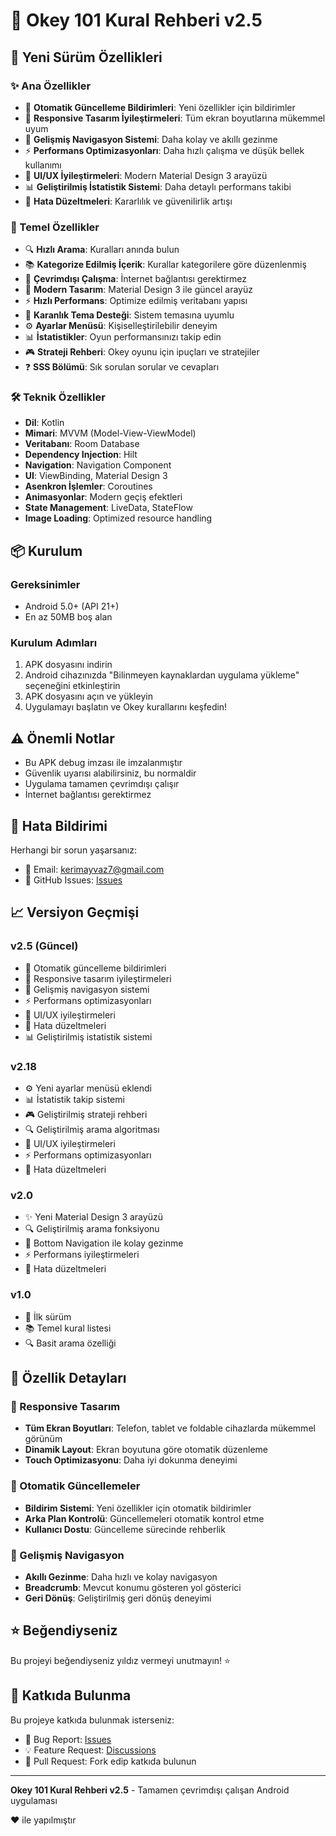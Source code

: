 # 🎯 Okey 101 Kural Rehberi v2.5

## 🚀 Yeni Sürüm Özellikleri

### ✨ Ana Özellikler
- 🔄 **Otomatik Güncelleme Bildirimleri**: Yeni özellikler için bildirimler
- 📱 **Responsive Tasarım İyileştirmeleri**: Tüm ekran boyutlarına mükemmel uyum
- 🎯 **Gelişmiş Navigasyon Sistemi**: Daha kolay ve akıllı gezinme
- ⚡ **Performans Optimizasyonları**: Daha hızlı çalışma ve düşük bellek kullanımı
- 🎨 **UI/UX İyileştirmeleri**: Modern Material Design 3 arayüzü
- 📊 **Geliştirilmiş İstatistik Sistemi**: Daha detaylı performans takibi
- 🐛 **Hata Düzeltmeleri**: Kararlılık ve güvenilirlik artışı

### 📱 Temel Özellikler
- 🔍 **Hızlı Arama**: Kuralları anında bulun
- 📚 **Kategorize Edilmiş İçerik**: Kurallar kategorilere göre düzenlenmiş
- 📱 **Çevrimdışı Çalışma**: İnternet bağlantısı gerektirmez
- 🎨 **Modern Tasarım**: Material Design 3 ile güncel arayüz
- ⚡ **Hızlı Performans**: Optimize edilmiş veritabanı yapısı
- 🌙 **Karanlık Tema Desteği**: Sistem temasına uyumlu
- ⚙️ **Ayarlar Menüsü**: Kişiselleştirilebilir deneyim
- 📊 **İstatistikler**: Oyun performansınızı takip edin
- 🎮 **Strateji Rehberi**: Okey oyunu için ipuçları ve stratejiler
- ❓ **SSS Bölümü**: Sık sorulan sorular ve cevapları

### 🛠️ Teknik Özellikler
- **Dil**: Kotlin
- **Mimari**: MVVM (Model-View-ViewModel)
- **Veritabanı**: Room Database
- **Dependency Injection**: Hilt
- **Navigation**: Navigation Component
- **UI**: ViewBinding, Material Design 3
- **Asenkron İşlemler**: Coroutines
- **Animasyonlar**: Modern geçiş efektleri
- **State Management**: LiveData, StateFlow
- **Image Loading**: Optimized resource handling

## 📦 Kurulum

### Gereksinimler
- Android 5.0+ (API 21+)
- En az 50MB boş alan

### Kurulum Adımları
1. APK dosyasını indirin
2. Android cihazınızda "Bilinmeyen kaynaklardan uygulama yükleme" seçeneğini etkinleştirin
3. APK dosyasını açın ve yükleyin
4. Uygulamayı başlatın ve Okey kurallarını keşfedin!

## ⚠️ Önemli Notlar

- Bu APK debug imzası ile imzalanmıştır
- Güvenlik uyarısı alabilirsiniz, bu normaldir
- Uygulama tamamen çevrimdışı çalışır
- İnternet bağlantısı gerektirmez

## 🐛 Hata Bildirimi

Herhangi bir sorun yaşarsanız:
- 📧 Email: kerimayvaz7@gmail.com
- 🐛 GitHub Issues: [Issues](https://github.com/kerimayvaz77/okey-101-kurallari/issues)

## 📈 Versiyon Geçmişi

### v2.5 (Güncel)
- 🔄 Otomatik güncelleme bildirimleri
- 📱 Responsive tasarım iyileştirmeleri
- 🎯 Gelişmiş navigasyon sistemi
- ⚡ Performans optimizasyonları
- 🎨 UI/UX iyileştirmeleri
- 🐛 Hata düzeltmeleri
- 📊 Geliştirilmiş istatistik sistemi

### v2.18
- ⚙️ Yeni ayarlar menüsü eklendi
- 📊 İstatistik takip sistemi
- 🎮 Geliştirilmiş strateji rehberi
- 🔍 Geliştirilmiş arama algoritması
- 🎨 UI/UX iyileştirmeleri
- ⚡ Performans optimizasyonları
- 🐛 Hata düzeltmeleri

### v2.0
- ✨ Yeni Material Design 3 arayüzü
- 🔍 Geliştirilmiş arama fonksiyonu
- 📱 Bottom Navigation ile kolay gezinme
- ⚡ Performans iyileştirmeleri
- 🐛 Hata düzeltmeleri

### v1.0
- 🎉 İlk sürüm
- 📚 Temel kural listesi
- 🔍 Basit arama özelliği

## 🎯 Özellik Detayları

### 📱 Responsive Tasarım
- **Tüm Ekran Boyutları**: Telefon, tablet ve foldable cihazlarda mükemmel görünüm
- **Dinamik Layout**: Ekran boyutuna göre otomatik düzenleme
- **Touch Optimizasyonu**: Daha iyi dokunma deneyimi

### 🔄 Otomatik Güncellemeler
- **Bildirim Sistemi**: Yeni özellikler için otomatik bildirimler
- **Arka Plan Kontrolü**: Güncellemeleri otomatik kontrol etme
- **Kullanıcı Dostu**: Güncelleme sürecinde rehberlik

### 🎯 Gelişmiş Navigasyon
- **Akıllı Gezinme**: Daha hızlı ve kolay navigasyon
- **Breadcrumb**: Mevcut konumu gösteren yol gösterici
- **Geri Dönüş**: Geliştirilmiş geri dönüş deneyimi

## ⭐ Beğendiyseniz

Bu projeyi beğendiyseniz yıldız vermeyi unutmayın! ⭐

## 🤝 Katkıda Bulunma

Bu projeye katkıda bulunmak isterseniz:
- 🐛 Bug Report: [Issues](https://github.com/kerimayvaz77/okey-101-kurallari/issues)
- 💡 Feature Request: [Discussions](https://github.com/kerimayvaz77/okey-101-kurallari/discussions)
- 🔧 Pull Request: Fork edip katkıda bulunun

---

**Okey 101 Kural Rehberi v2.5** - Tamamen çevrimdışı çalışan Android uygulaması

❤️ ile yapılmıştır
